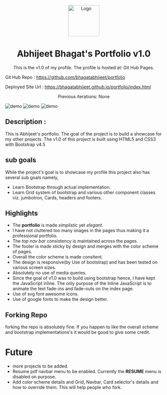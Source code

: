 <div align="center">
  <img alt="Logo" src="https://github.com/bhagatabhijeet/portfolio/raw/master/assets/logo-inverse.png" width="100" />
</div>
<h1 align="center">
  Abhijeet Bhagat's Portfolio v1.0
</h1>
<p align="center">
  This is the v1.0 of my profile. 
  The profile is hosted at: Git Hub Pages.  
</p>

Git Hub Repo : https://github.com/bhagatabhijeet/portfolio


Deployed Site Url : https://bhagatabhijeet.github.io/portfolio/index.html

<p align="center">
  Previous iterations: None  
</p>


![demo](https://github.com/bhagatabhijeet/portfolio/raw/master/assets/ReadMeImages/AboutMe.png)
![demo](https://github.com/bhagatabhijeet/portfolio/raw/master/assets/ReadMeImages/indexPage.png)
![demo](https://github.com/bhagatabhijeet/portfolio/raw/master/assets/ReadMeImages/contactMe.png)


## Description :

This is Abhijeet's portfolio. The goal of the project is to build a showcase for my other projects. 
The v1.0 of this project is built using HTML5 and CSS3 with Bootstrap v4.5

## sub goals
While the project's goal is to showcase my profile this project also has several sub goals namely,

* Learn Bootstrap through actual implementation.
* Learn Grid system of bootstrap and various other component classes viz. jumbotron, Cards, headers and footers.

## Highlights
* The **portfolio** is made *simplistic* yet *elegant*.
* I have not cluttered too many images in the pages thus making it a professional portfolio.
* The *top nav bar* consistency is maintained across the pages.
* The footer is made sticky by design and merges with the color scheme of pages.
* Overall the color scheme is made consitent.
* The design is responsive(by Use of bootstrap) and has been tested on various screen sizes.
* Absolutely no use of media queries.
* Since the goal of v1.0 was to build using bootstrap hence, I have kept the JavaScript inline. The only purpose of the Inline JavaScript
is to animate the text fade-ins and fade-outs on the index page.
* Use of svg font awesome icons.
* Use of google fonts to make the design better.

## Forking Repo
forking the repo is absolutely fine. If you happen to like the overall scheme and bootstrap implementations's it would be good to give some credit.

# Future
* more projects to be added.
* Resume pdf navbar menu to be enabled. Currently the **RESUME** menu is disabled on purpose.
* Add color scheme details and Grid, Navbar, Card selector's details and how to override them. This will help people who fork.
